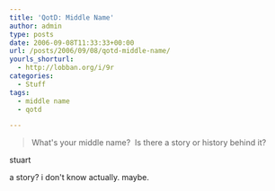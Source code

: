 ```yaml
---
title: 'QotD: Middle Name'
author: admin
type: posts
date: 2006-09-08T11:33:33+00:00
url: /posts/2006/09/08/qotd-middle-name/
yourls_shorturl:
  - http://lobban.org/i/9r
categories:
  - Stuff
tags:
  - middle name
  - qotd

---
```

> What's your middle name?&#160; Is there a story or history behind it?

stuart

a story? i don't know actually. maybe.